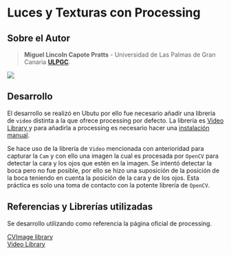 # Luces y Texturas con Processing 

## Sobre el Autor

> **Miguel Lincoln Capote Pratts** - Universidad de Las Palmas de Gran Canaria [**ULPGC**](https://www.ulpgc.es).

![](peek.gif)

## Desarrollo

El desarrollo se realizó en Ubutu
 por ello fue necesario añadir una libreria
 de `video` distinta a la que ofrece processing
 por defecto. La librería es [Video Library
](https://github.com/processing/processing-video) y para añadirla a processing
 es necesario hacer una [instalación manual](https://github.com/processing/processing/wiki/How-to-Install-a-Contributed-Library).

Se hace uso de la librería de `Video` mencionada con anterioridad para capturar la `Cam` y con ello una imagen la cual es procesada por `OpenCV` para detectar la cara y los ojos que estén en la imagen. Se intentó detectar la boca pero no fue posible, por ello se hizo una suposición de la posición de la boca teniendo en cuenta la posición de la cara y de los ojos. Esta práctica es solo una toma de contacto con la potente librería de `OpenCV`.

## Referencias y Librerías utilizadas

Se desarrollo
 utilizando como referencia la página oficial de processing. 
 
[CVImage library](http://www.magicandlove.com/blog/2018/11/22/opencv-4-0-0-java-built-and-cvimage-library/)
<br>
[Video Library](https://github.com/processing/processing-video)